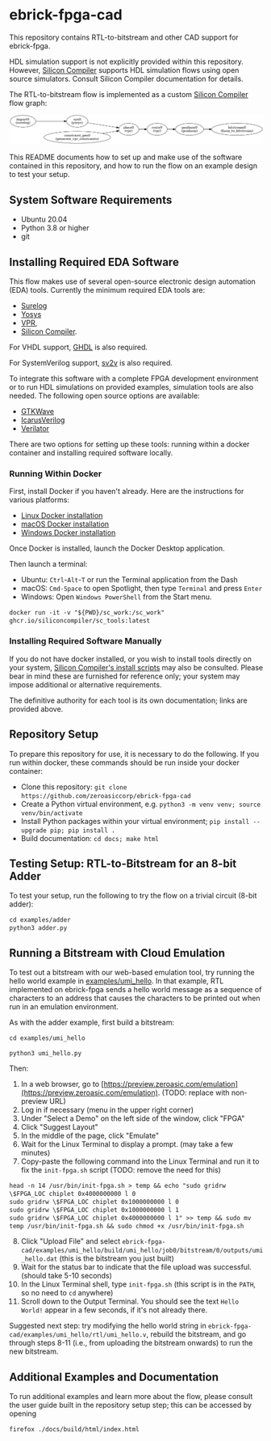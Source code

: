 # ebrick-fpga-cad
This repository contains RTL-to-bitstream and other CAD support for ebrick-fpga.

HDL simulation support is not explicitly provided within this repository.  However, [Silicon Compiler](https://siliconcompiler.com) supports HDL simulation flows using open source simulators.  Consult Silicon Compiler documentation for details.

The RTL-to-bitstream flow is implemented as a custom [Silicon Compiler](https://siliconcompiler.com) flow graph:

![image info](images/fpga_flow.png)

This README documents how to set up and make use of the software contained in this repository, and how to run the flow on an example design to test your setup.  

## System Software Requirements

* Ubuntu 20.04
* Python 3.8 or higher
* git

## Installing Required EDA Software

This flow makes use of several open-source electronic design automation (EDA) tools.  Currently the minimum required EDA tools are:

* [Surelog](https://github.com/chipsalliance/Surelog)
* [Yosys](https://yosyshq.readthedocs.io/en/latest/tools.html#yosys)
* [VPR](https://docs.verilogtorouting.org),
* [Silicon Compiler](https://docs.siliconcompiler.com).

For VHDL support, [GHDL](https://ghdl.github.io/ghdl/) is also required.

For SystemVerilog support, [sv2v](https://github.com/zachjs/sv2v?tab=readme-ov-file#sv2v-systemverilog-to-verilog) is also required.

To integrate this software with a complete FPGA development environment or to run HDL simulations on provided examples, simulation tools are also needed.  The following open source options are available:

* [GTKWave](https://gtkwave.sourceforge.net/)
* [IcarusVerilog](http://iverilog.icarus.com/)
* [Verilator](https://verilator.org/guide/latest/)

There are two options for setting up these tools:  running within a docker container and installing required software locally.

### Running Within Docker

First, install Docker if you haven't already.  Here are the instructions for various platforms:
* [Linux Docker installation](https://docs.docker.com/desktop/install/linux-install/)
* [macOS Docker installation](https://docs.docker.com/desktop/install/mac-install/)
* [Windows Docker installation](https://docs.docker.com/desktop/install/windows-install/)

Once Docker is installed, launch the Docker Desktop application.

Then launch a terminal:
* Ubuntu: `Ctrl`-`Alt`-`T` or run the Terminal application from the Dash
* macOS: `Cmd-Space` to open Spotlight, then type `Terminal` and press `Enter`
* Windows: Open `Windows PowerShell` from the Start menu.

```console
docker run -it -v "${PWD}/sc_work:/sc_work" ghcr.io/siliconcompiler/sc_tools:latest
```

### Installing Required Software Manually

If you do not have docker installed, or you wish to install tools directly on your system, [Silicon Compiler's install scripts](https://docs.siliconcompiler.com/en/stable/user_guide/installation.html#external-tools) may also be consulted.  Please bear in mind these are furnished for reference only; your system may impose additional or alternative requirements.  

The definitive authority for each tool is its own documentation; links are provided above.

## Repository Setup
To prepare this repository for use, it is necessary to do the following.  If you run within docker, these commands should be run inside your docker container:

* Clone this repository:  `git clone https://github.com/zeroasiccorp/ebrick-fpga-cad`
* Create a Python virtual environment, e.g. `python3 -m venv venv; source venv/bin/activate`
* Install Python packages within your virtual environment; `pip install --upgrade pip; pip install .`
* Build documentation:  `cd docs; make html`

## Testing Setup:  RTL-to-Bitstream for an 8-bit Adder

To test your setup, run the following to try the flow on a trivial circuit (8-bit adder):

```console
cd examples/adder
python3 adder.py
```

## Running a Bitstream with Cloud Emulation

To test out a bitstream with our web-based emulation tool, try running the hello world example in [examples/umi_hello](examples/umi_hello).  In that example, RTL implemented on ebrick-fpga sends a hello world message as a sequence of characters to an address that causes the characters to be printed out when run in an emulation environment.

As with the adder example, first build a bitstream:

```console
cd examples/umi_hello
```

```console
python3 umi_hello.py
```

Then:
1. In a web browser, go to [https://preview.zeroasic.com/emulation](https://preview.zeroasic.com/emulation).  (TODO: replace with non-preview URL)
2. Log in if necessary (menu in the upper right corner)
3. Under "Select a Demo" on the left side of the window, click "FPGA"
4. Click "Suggest Layout"
5. In the middle of the page, click "Emulate"
6. Wait for the Linux Terminal to display a prompt.  (may take a few minutes)
7. Copy-paste the following command into the Linux Terminal and run it to fix the `init-fpga.sh` script (TODO: remove the need for this)
```console
head -n 14 /usr/bin/init-fpga.sh > temp && echo "sudo gridrw \$FPGA_LOC chiplet 0x4000000000 l 0
sudo gridrw \$FPGA_LOC chiplet 0x1000000000 l 0
sudo gridrw \$FPGA_LOC chiplet 0x1000000000 l 1
sudo gridrw \$FPGA_LOC chiplet 0x4000000000 l 1" >> temp && sudo mv temp /usr/bin/init-fpga.sh && sudo chmod +x /usr/bin/init-fpga.sh
```
8. Click "Upload File" and select `ebrick-fpga-cad/examples/umi_hello/build/umi_hello/job0/bitstream/0/outputs/umi_hello.dat` (this is the bitstream you just built)
9. Wait for the status bar to indicate that the file upload was successful.  (should take 5-10 seconds)
10. In the Linux Terminal shell, type `init-fpga.sh` (this script is in the `PATH`, so no need to `cd` anywhere)
11. Scroll down to the Output Terminal.  You should see the text `Hello World!` appear in a few seconds, if it's not already there.

Suggested next step: try modifying the hello world string in `ebrick-fpga-cad/examples/umi_hello/rtl/umi_hello.v`, rebuild the bitstream, and go through steps 8-11 (i.e., from uploading the bitstream onwards) to run the new bitstream. 

## Additional Examples and Documentation

To run additional examples and learn more about the flow, please consult the user guide built in the repository setup step; this can be accessed by opening

```console
firefox ./docs/build/html/index.html
```
